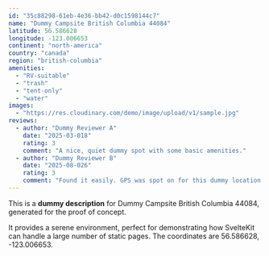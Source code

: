 ```yaml
---
id: "35c88298-61eb-4e36-bb42-d0c1598144c7"
name: "Dummy Campsite British Columbia 44084"
latitude: 56.586628
longitude: -123.006653
continent: "north-america"
country: "canada"
region: "british-columbia"
amenities:
  - "RV-suitable"
  - "trash"
  - "tent-only"
  - "water"
images:
  - "https://res.cloudinary.com/demo/image/upload/v1/sample.jpg"
reviews:
  - author: "Dummy Reviewer A"
    date: "2025-03-018"
    rating: 3
    comment: "A nice, quiet dummy spot with some basic amenities."
  - author: "Dummy Reviewer B"
    date: "2025-08-026"
    rating: 3
    comment: "Found it easily. GPS was spot on for this dummy location."
---
```


This is a **dummy description** for Dummy Campsite British Columbia 44084, generated for the proof of concept.

It provides a serene environment, perfect for demonstrating how SvelteKit can handle a large number of static pages. The coordinates are 56.586628, -123.006653.

